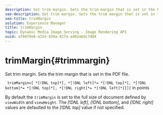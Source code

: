 ```yaml
---
description: Set trim margin. Sets the trim margin that is set in the PDF file.
seo-description: Set trim margin. Sets the trim margin that is set in the PDF file.
seo-title: trimMargin
solution: Experience Manager
title: trimMargin
topic: Dynamic Media Image Serving - Image Rendering API
uuid: af94f9e8-a32e-439a-817a-a40aa8dc7dd4
---
```


# trimMargin{#trimmargin}

Set trim margin. Sets the trim margin that is set in the PDF file.

 ` trimMargin=[ *[!DNL top]*[, *[!DNL left]*= *[!DNL top]*[, *[!DNL bottom]*= *[!DNL top]*[, *[!DNL right]*= *[!DNL left]*]]]]` in points

By default the `trimMargin` is set to the full size of document defined by `viewWidth` and `viewHeight`. The *[!DNL left]*, *[!DNL bottom]*, and *[!DNL right]* values are defaulted to the *[!DNL top]* value if not specified. 
